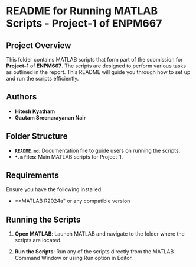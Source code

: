 # README for Running MATLAB Scripts - Project-1 of ENPM667

## Project Overview
This folder contains MATLAB scripts that form part of the submission for **Project-1** of **ENPM667**. The scripts are designed to perform various tasks as outlined in the report. This README will guide you through how to set up and run the scripts efficiently.

## Authors
- **Hitesh Kyatham**
- **Gautam Sreenarayanan Nair**

## Folder Structure

- **`README.md`**: Documentation file to guide users on running the scripts.
- **`*.m` files**: Main MATLAB scripts for Project-1.

## Requirements
Ensure you have the following installed:
- **MATLAB R2024a" or any compatible version

## Running the Scripts
1. **Open MATLAB**:
   Launch MATLAB and navigate to the folder where the scripts are located.

2. **Run the Scripts**: 
  Run any of the scripts directly from the MATLAB Command Window or using Run option in Editor.

